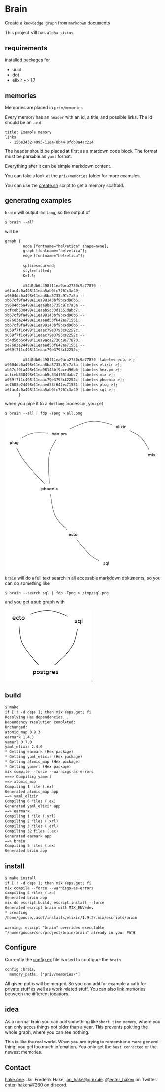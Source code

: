 # Brain

Create a `knowledge graph` from `markdown` documents

This project still has `alpha status`

## requirements

installed packages for

* uuid
* dot
* elixir ~> 1.7

## memories

Memories are placed in `priv/memories`

Every memory has an `header` with an id, a title, and possible links.
The id should be an `uuid`.

```
title: Example memory
links
  - 156e3432-4995-11ea-8b44-8fcb8a4ac214
```

The header should be placed at first as a mardown code block.
The format must be parsable as `yaml` format.

Everything after it can be simple markdown content.

You can take a look at the `priv/memories` folder for more examples.

You can use the [create.sh](create.sh) script to get a memory scaffold.

## generating examples 

`brain` will output `dotlang`, so the output of

```
$ brain --all 
```

will be

```
graph {
        node [fontname="helvetica" shape=none];
        graph [fontname="helvetica"];
        edge [fontname="helvetica"];

        splines=curved;
        style=filled;
        K=1.5;

        x54d5db6c498f11ea9aca2730c9a77870 -- x6fac4c0a498f11eaa5ab9fc7267c3a49;
x9604dc6a498e11eaa8ba5735c97c7a5a -- xb67cf9fa498e11ea98143bf9bced96b6;
x9604dc6a498e11eaa8ba5735c97c7a5a -- xcfceb538498e11eaab5c33d1551dabc7;
xb67cf9fa498e11ea98143bf9bced96b6 -- xe7603e24498e11eaaed53f642ea71551;
xb67cf9fa498e11ea98143bf9bced96b6 -- x059f7f1c498f11eaac79e3793c82252c;
x059f7f1c498f11eaac79e3793c82252c -- x54d5db6c498f11ea9aca2730c9a77870;
xe7603e24498e11eaaed53f642ea71551 -- x059f7f1c498f11eaac79e3793c82252c;

        x54d5db6c498f11ea9aca2730c9a77870 [label=< ecto >];
x9604dc6a498e11eaa8ba5735c97c7a5a [label=< elixir >];
xb67cf9fa498e11ea98143bf9bced96b6 [label=< hex.pm >];
xcfceb538498e11eaab5c33d1551dabc7 [label=< mix >];
x059f7f1c498f11eaac79e3793c82252c [label=< phoenix >];
xe7603e24498e11eaaed53f642ea71551 [label=< plug >];
x6fac4c0a498f11eaa5ab9fc7267c3a49 [label=< sql >];
      }
```

when you pipe it to a `dotlang` processor, you get

```
$ brain --all | fdp -Tpng > all.png
```

![all][all]

`brain` will do a full text search in all accesable markdown dokuments, so you can do something like

```
$ brain --search sql | fdp -Tpng > /tmp/sql.png
```

and you get a sub graph with

![sql][sql].

## build

```
$ make
if [ ! -d deps ]; then mix deps.get; fi
Resolving Hex dependencies...
Dependency resolution completed:
Unchanged:
atomic_map 0.9.3
earmark 1.4.3
yamerl 0.7.0
yaml_elixir 2.4.0
* Getting earmark (Hex package)
* Getting yaml_elixir (Hex package)
* Getting atomic_map (Hex package)
* Getting yamerl (Hex package)
mix compile --force --warnings-as-errors
===> Compiling yamerl
==> atomic_map
Compiling 1 file (.ex)
Generated atomic_map app
==> yaml_elixir
Compiling 6 files (.ex)
Generated yaml_elixir app
==> earmark
Compiling 1 file (.yrl)
Compiling 2 files (.xrl)
Compiling 3 files (.erl)
Compiling 32 files (.ex)
Generated earmark app
==> brain
Compiling 5 files (.ex)
Generated brain app
```

## install

```
$ make install
if [ ! -d deps ]; then mix deps.get; fi
mix compile --force --warnings-as-errors
Compiling 5 files (.ex)
Generated brain app
mix do escript.build, escript.install --force
Generated escript brain with MIX_ENV=dev
* creating /home/gooose/.asdf/installs/elixir/1.9.2/.mix/escripts/brain

warning: escript "brain" overrides executable "/home/gooose/src/project/brain/brain" already in your PATH
```

## Configure

Currently the [config.ex](config/config.exs) file is used to configure the `brain`

```
config :brain,
  memory_paths: ["priv/memories/"]
```

All given paths will be merged.
So you can add for example a path for private stuff as well as work related stuff.
You can also link memories between the different locations.

## idea 

As a normal brain you can add something like `short time memory`, 
where you can only acces things not older than a year.
This prevents poluting the whole graph, where you can see nothing.

This is like the real world. 
When you are trying to remember a more general thing, you get too much infomation.
You only get the `best connected` or the newest memories.

## Contact

[hake.one](https://hake.one). Jan Frederik Hake, <jan_hake@gmx.de>. [@enter_haken](https://twitter.com/enter_haken) on Twitter. [enter-haken#7260](https://discord.com) on discord.

[all]: examples/all.png
[sql]: examples/sql.png
